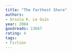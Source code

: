 ```yaml
---
title: "The Farthest Shore"
authors:
- Ursula K. Le Guin
year: 2004
goodreads: 13667
rating: 4
tags:
- Fiction
---
```

